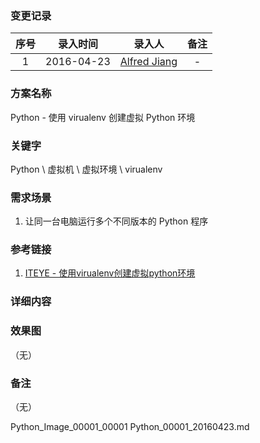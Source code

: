 ### 变更记录

| 序号 | 录入时间 | 录入人 | 备注 |
|:--------:|:--------:|:--------:|:--------:|
| 1 | 2016-04-23 | [Alfred Jiang](https://github.com/viktyz) | - |

### 方案名称

Python - 使用 virualenv 创建虚拟 Python 环境

### 关键字

Python \ 虚拟机 \ 虚拟环境 \ virualenv

### 需求场景

1. 让同一台电脑运行多个不同版本的 Python 程序

### 参考链接

1. [ITEYE - 使用virualenv创建虚拟python环境](http://tcrct.iteye.com/blog/2173015)

### 详细内容

### 效果图
（无）

### 备注
（无）

Python_Image_00001_00001
Python_00001_20160423.md
